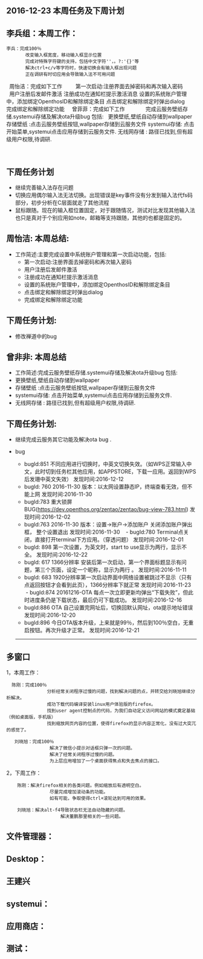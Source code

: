## 2016-12-23 本周任务及下周计划

## 李兵组：本周工作：

    李兵：完成100％
           改变输入框宽度，移动输入框显示位置
           完成对特殊字符键的支持，包括中文字符''，。?:'{}'等
           解决ctrl+c/v等字符时，快速切换会有输入框出现问题
           正在调研有时切应用会导致输入法不可用问题
    周怡洁：完成如下工作
           第一次启动:注册界面去掉密码和再次输入密码  
           用户注册后发邮件激活
           注册成功在通知栏提示激活消息
           设置的系统账户管理中，添加绑定OpenthosID和解除绑定条目
           点击绑定和解除绑定时弹出dialog
           完成绑定和解除绑定功能   
    曾菲菲：完成如下工作     
           完成云服务壁纸存储.systemui存储及解决ota升级bug 包括:
           更换壁纸,壁纸自动存储到wallpaper
           存储壁纸 :点击云服务壁纸按钮,wallpaper存储到云服务文件
           systemui存储: 点击开始菜单,systemui点击应用存储到云服务文件.
           无线网存储 : 路径已找到,但有超级用户权限,待调研.   
                
              
## 下周任务计划  
  - 继续完善输入法存在问题
  - 切换应用偶尔输入法无法切换。出现错误是key事件没有分发到输入法代fs码部分，初步分析在C层面就走了其他流程
  - 鼠标跟随。现在的输入框位置固定，对于跟随情况，测试对比发现其他输入法也只是真对于个别应用如note，邮箱等支持跟随，其他的也都是固定的。
  
## 周怡洁: 本周总结:  
   - 工作简述:主要完成设置中系统账户管理和第一次启动功能，包括:
     - 第一次启动:注册界面去掉密码和再次输入密码  
     - 用户注册后发邮件激活
     - 注册成功在通知栏提示激活消息
     - 设置的系统账户管理中，添加绑定OpenthosID和解除绑定条目
     - 点击绑定和解除绑定时弹出dialog
     - 完成绑定和解除绑定功能   
## 下周任务计划:  
   - 修改禅道中的bug



## 曾非非: 本周总结    
   -  工作简述:完成云服务壁纸存储.systemui存储及解决ota升级bug 包括:
   -  更换壁纸,壁纸自动存储到wallpaper
   -  存储壁纸 :点击云服务壁纸按钮,wallpaper存储到云服务文件
   - systemui存储: 点击开始菜单,systemui点击应用存储到云服务文件.
   -  无线网存储 : 路径已找到,但有超级用户权限,待调研.     
## 下周任务计划:
   -  继续完成云服务其它功能及解决ota bug .
   
  - bug
    - bugId:851 不同应用进行切换时，中英文切换失效。（如WPS正常输入中文，此时切到任务栏其他应用，如APPSTORE，下载一应用。返回到WPS后发珊中英文失效） 发现时间:2016-12-12
    - bugId: 760 2016-11-30 版本：以太网设置静态IP，终端查看无效，但不能上网  发现时间:2016-11-30
    - bugId:783 重大锁屏BUG(https://dev.openthos.org/zentao/zentao/bug-view-783.html)	发现时间:2016-12-02
    - bugId:763  2016-11-30 版本：设置->账户->添加账户 关闭添加账户弹出框， 整个设置退出   发现时间:2016-11-30
    - bugId:780 Terminal点关闭，直接打开terminal下方应用。（穿透问题） 发现时间:2016-12-01   
    - bugId: 898 第一次设置，为英文时，start to use显示为两行，显示不全。           发现时间:2016-12-22
    - bugId: 617 1366分辨率 安装后第一次启动，第一个界面标题显示有问题，第三个页面，设定一个昵称，显示为两行 。 发现时间:2016-11-11
    - bugId: 683  1920分辨率第一次启动界面中网络设置被跳过不显示（只有点返回按钮才会看到此页），1366分辨率下就正常   发现时间:2016-11-23
    - bugId:874   20161216-OTA 每点一次立即更新均弹出“下载失败”，但此时进度条仍是下载状态，最后仍可下载成功。  发现时间:2016-12-16 
    - bugId:886  OTA 自己设置完网址后，切换回默认网址，ota提示地址错误    发现时间:2016-12-20 
    - bugId:896 今日OTA版本升级，上来就是99％，然后到100％空白，无重启按钮。再次升级才正常。 发现时间:2016-12-21
    
    -----------------------------------------------------------------------------------------------------------------
    
## 多窗口
1，本周工作：

      陈刚：完成100％
                   分析经常关闭程序过慢的问题，找到解决问题的点，并转交给刘晓旭继续分析解决。
                   成功下载代码编译安装linux用户体验版的firefox。
                   找到user agent控制点的代码，为我们自动定义访问网站的模式奠定基础（例如桌面版，手机版）
                   找到缩放网页内容的位置，使得firefox的显示内容正常化，没有过大突兀的感觉了。

       刘晓旭：完成100％
                    解决了微信小提示对话框只弹一次的问题。
                    解决了经常关闭程序过慢的问题。
                    为上层应用增加了一个桌面获得焦点和失去焦点的接口。

2，下周工作：

        陈刚：解决firefox相关的各类问题。例如缩放后有透明空白。
                    尽量完成增加滚动条的功能。
                    如有可能，争取使得ctrl+滚轮达到可用的效果。

        刘晓旭：解决alt-f4导致状态栏无法自动隐藏的问题。
                        解决董鹏那里相关的一些问题。


   

    

## 文件管理器：  


## Desktop：  


## 王建兴
  

## systemui：
     

## 应用商店：
 
 
## 测试：
